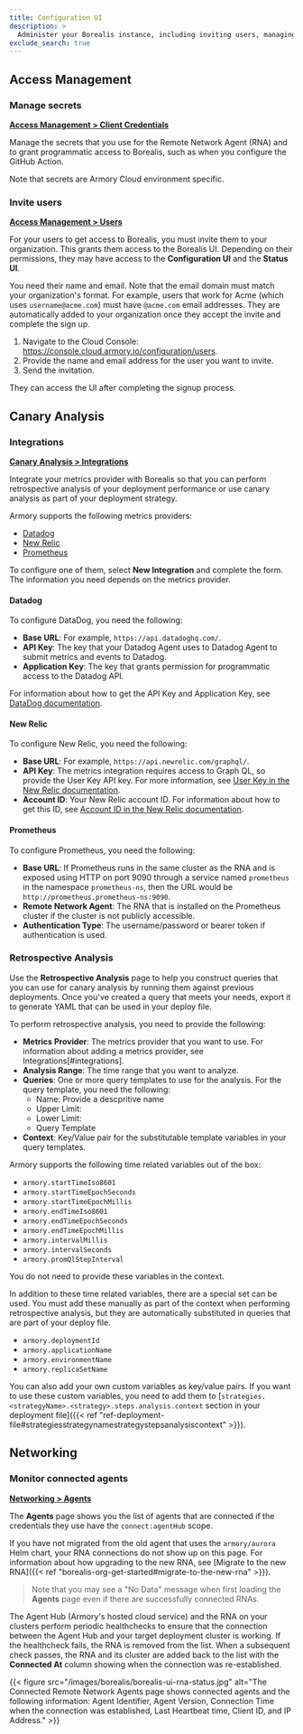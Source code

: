 ```yaml
---
title: Configuration UI
description: >
  Administer your Borealis instance, including inviting users, managing deployment targets, and generating secrets.
exclude_search: true
---
```



## Access Management

### Manage secrets

[**Access Management > Client Credentials**](https://console.cloud.armory.io/configuration/credentials)

Manage the secrets that you use for the Remote Network Agent (RNA) and to grant programmatic access to Borealis, such as when you configure the GitHub Action.

Note that secrets are Armory Cloud environment specific.

### Invite users

[**Access Management > Users**](https://console.cloud.armory.io/configuration/users)

For your users to get access to Borealis, you must invite them to your organization. This grants them access to the  Borealis UI. Depending on their permissions, they may have access to the **Configuration UI** and the **Status UI**. 

You need their name and email. Note that the email domain must match your organization's format. For example, users that work for Acme (which uses `username@acme.com`) must have `@acme.com` email addresses. They are automatically added to your organization once they accept the invite and complete the sign up.

1. Navigate to the Cloud Console: https://console.cloud.armory.io/configuration/users.
2. Provide the name and email address for the user you want to invite.
3. Send the invitation.

They can access the UI after completing the signup process.

## Canary Analysis

### Integrations

[**Canary Analysis > Integrations**](https://console.cloud.armory.io/canary-analysis/integrations)

Integrate your metrics provider with Borealis so that you can perform retrospective analysis of your deployment performance or use canary analysis as part of your deployment strategy.

Armory supports the following metrics providers:

- [Datadog](#datadog)
- [New Relic](#new-relic)
- [Prometheus](#prometheus)

To configure one of them, select **New Integration** and complete the form. The information you need depends on the metrics provider.

#### Datadog

To configure DataDog, you need the following:

- **Base URL**: For example, `https://api.datadoghq.com/`.
- **API Key**: The key that your Datadog Agent uses to Datadog Agent to submit metrics and events to Datadog.
- **Application Key**: The key that grants permission for programmatic access to the Datadog API.

For information about how to get the API Key and Application Key, see [DataDog documentation](https://docs.datadoghq.com/account_management/api-app-keys/).

#### New Relic

To configure New Relic, you need the following:

- **Base URL**: For example, `https://api.newrelic.com/graphql/`.
- **API Key**: The metrics integration requires access to Graph QL, so provide the User Key API key. For more information, see [User Key in the New Relic documentation](https://docs.newrelic.com/docs/apis/accounts-api/new-relic-user-key-api-key/).
- **Account ID**: Your New Relic account ID. For information about how to get this ID, see [Account ID in the New Relic documentation](https://docs.newrelic.com/docs/apis/accounts-api/new-relic-account-id/).

#### Prometheus

To configure Prometheus, you need the following:

- **Base URL**: If Prometheus runs in the same cluster as the RNA and is exposed using HTTP on port 9090 through a service named `prometheus` in the namespace `prometheus-ns`, then the URL would be `http://prometheus.prometheus-ns:9090`.
- **Remote Network Agent**: The RNA that is installed on the Prometheus cluster if the cluster is not publicly accessible.
- **Authentication Type**: The username/password or bearer token if authentication is used.

### Retrospective Analysis

Use the **Retrospective Analysis** page to help you construct queries that you can use for canary analysis by running them against previous deployments. Once you've created a query that meets your needs, export it to generate YAML that can be used in your deploy file.

To perform retrospective analysis, you need to provide the following:

- **Metrics Provider**: The metrics provider that you want to use. For information about adding a metrics provider, see Integrations[#integrations].
- **Analysis Range**: The time range that you want to analyze.
- **Queries**: One or more query templates to use for the analysis. For the query template, you need the following:
   - Name: Provide a descpritive name
   - Upper Limit:
   - Lower Limit:
   - Query Template
- **Context**: Key/Value pair for the substitutable template variables in your query templates.

Armory supports the following time related variables out of the box:

- `armory.startTimeIso8601`
- `armory.startTimeEpochSeconds`
- `armory.startTimeEpochMillis`
- `armory.endTimeIso8601`
- `armory.endTimeEpochSeconds`
- `armory.endTimeEpochMillis`
- `armory.intervalMillis`
- `armory.intervalSeconds`
- `armory.promQlStepInterval`

You do not need to provide these variables in the context.

In addition to these time related variables, there are a special set can be used. You must add these manually as part of the context when performing retrospective analysis, but they are automatically substituted in queries that are part of your deploy file.

- `armory.deploymentId`
- `armory.applicationName`
- `armory.environmentName`
- `armory.replicaSetName`

You can also add your own custom variables as key/value pairs. If you want to use these custom variables, you need to add them to [`strategies.<strategyName>.<strategy>.steps.analysis.context` section in your deployment file]({{< ref "ref-deployment-file#strategiesstrategynamestrategystepsanalysiscontext" >}}).

<!--## Deployment targets

### Add a Kubernetes deployment target

[**Deployment Targets > Kubernetes**](https://console.cloud.armory.io/configuration/accounts/kubernetes)

For a deployment target to be available, it needs to be added to Borealis. Note that deployment targets are Armory Cloud environment specific.

How you add a deployment target depends on whether or not the Kubernetes cluster is accessible from the public internet. If it is, you add it through the **Configuration UI**, and no additional steps are needed. If it is not, you must first install a Remote Network Agent (RNA) on it and then add it through the **Configuration UI**.

For information about how to add a deployment target, see [Prepare your deployment target]({{< ref "borealis-org-get-started#prepare-your-deployment-target" >}}).
-->
## Networking

### Monitor connected agents

[**Networking > Agents**](https://console.cloud.armory.io/configuration/agents)

The **Agents** page shows you the list of agents that are connected if the credentials they use have the `connect:agentHub` scope.

If you have not migrated from the old agent that uses the `armory/aurora` Helm chart, your RNA connections do not show up on this page. For information about how upgrading to the new RNA, see [Migrate to the new RNA]({{< ref "borealis-org-get-started#migrate-to-the-new-rna" >}}).

> Note that you may see a "No Data" message when first loading the **Agents** page even if there are successfully connected RNAs.

The Agent Hub (Armory's hosted cloud service) and the RNA on your clusters perform periodic healthchecks to ensure that the connection between the Agent Hub and your target deployment cluster is working. If the healthcheck fails, the RNA is removed from the list. When a subsequent check passes, the RNA and its cluster are added back to the list with the **Connected At** column showing when the connection was re-established.

{{< figure src="/images/borealis/borealis-ui-rna-status.jpg" alt="The Connected Remote Network Agents page shows connected agents and the following information: Agent Identifier, Agent Version, Connection Time when the connection was established, Last Heartbeat time, Client ID, and IP Address." >}}
